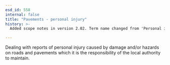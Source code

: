 ```yaml
---
esd_id: 558
internal: false
title: "Pavements - personal injury"
history: >-
  Added scope notes in version 2.02. Term name changed from 'Personal injury' to 'Roads - pavements - personal injury' in version 3.00. Name changed to 'Pavements - personal injury' in version 4.00.

---
```


Dealing with reports of personal injury caused by damage and/or hazards on roads and pavements which it is the responsibility of the local authority to maintain.

